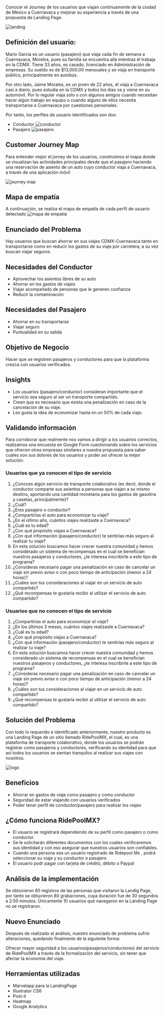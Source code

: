 Conocer el Journey de los usuarios que viajan continuamente de la ciudad de México a Cuernavaca y mejorar su experiencia a través de una propuesta de Landing Page.

![landing](https://user-images.githubusercontent.com/32878468/38594992-cb1376f2-3d0e-11e8-9f6c-dfc628eff124.jpg)

## Definición del usuario:
Mario García es un usuario (pasajero) que viaja cada fin de semana a Cuernavaca, Morelos, pues su familia se encuentra allá mientras él trabaja en la CDMX. Tiene 33 años, es casado, licenciado en Administración de empresas. Su sueldo es de $13,000.00 mensuales y se viaja en transporte público, principalmente en autobús.

Por otro lado, Jaime Morales, es un joven de 22 años, él viaja a Cuernavaca casi a diario, pues estudia en la CDMX y todos los días va y viene en su automóvil. Por lo regular viaja solo o con algunos amigos cuando necesitan hacer algún trabajo en equipo o cuando alguno de ellos necesita transportarse a Cuernavaca por cuestiones personales.

Por tanto, los perfiles de usuario identificados son dos:
- Conductor ![conductor](https://github.com/frishlin/ridepool-mx/blob/master/assets/imgs/conductor.png)
- Pasajero  ![pasajero](https://github.com/frishlin/ridepool-mx/blob/master/assets/imgs/pasajero.png)

## Customer Journey Map
Para entender mejor el jorney de los usuarios, construimos el mapa donde se visualizan las actividades principales desde que el pasajero haciendo una reservación de asiento de un auto cuyo conductor viaja a Cuernavaca, a través de una aplicación móvil

![journey map](https://github.com/frishlin/ridepool-mx/blob/master/assets/imgs/journey%20map.jpg)

## Mapa de empatía
A continuación, se realiza el mapa de empatía de cada perfil de usuario detectado
![mapa de empatía](https://github.com/frishlin/ridepool-mx/blob/master/assets/imgs/empathy-map.png)

## Enunciado del Problema
Hay usuarios que buscan ahorrar en sus viajes CDMX-Cuernavaca tanto en transportarse como en reducir los gastos de su viaje por carretera; a su vez buscan viajar seguros.

## Necesidades del Conductor
- Aprovechar los asientos libres de su auto
- Ahorrar en los gastos de viajes
- Viajar acompañado de personas que le generen confianza
- Reducir la contaminación

## Necesidades del Pasajero
- Ahorrar en su transportarse
- Viajar seguro
- Puntualidad en su salida

## Objetivo de Negocio
Hacer que se registren pasajeros y conductores para que la plataforma crezca con usuarios verificados.

## Insights
- Los usuarios (pasajero/conductor) consideran importante que el servicio sea seguro al ser un transporte compartido.
- Creen que es necesario que exista una penalización en caso de la cancelación de su viaje.
- Les gusta la idea de economizar hasta en un 50% de cada viaje.

## Validando información
Para corroborar que realmente nos vamos a dirigir a los usuarios correctos, realizamos una encuesta en Google Form cuestionando sobre los servicios que ofrecen otras empresas similares a nuestra propuesta para saber cuáles son sus dolores de los usuarios y poder así ofrecer la mejor solución:

### Usuarios que ya conocen el tipo de servicio
1. ¿Conoces algún servicio de transporte colaborativo (es decir, donde el conductor comparte sus asientos a personas que viajan a su mismo destino, aportando una cantidad monetaria para los gastos de gasolina y casetas, principalmente)?
2. ¿Cuál?
3. ¿Eres pasajero o conductor?
4. ¿Compartirías el auto para economizar tu viaje?
5. ¿En el último año, cuántos viajes realizaste a Cuernavaca?
6. ¿Cuál es tu edad?
7. ¿Con qué propósito viajas a Cuernavaca?
8. ¿Con qué información (pasajero/conductor) te sentirías más seguro al realizar tu viaje?
9. En esta solución buscamos hacer crecer nuestra comunidad y hemos considerado un sistema de recompensas en el cual se benefician nuestros pasajeros y conductores, ¿te interesa inscribirte a este tipo de programa?
10. ¿Consideras necesario pagar una penalización en caso de cancelar un viaje sin previo aviso o con poco tiempo de anticipación (menor a 24 horas)?
11. ¿Cuáles son tus consideraciones al viajar en un servicio de auto compartido?
12. ¿Qué recompensas te gustaría recibir al utilizar el servicio de auto compartido?

### Usuarios que no conocen el tipo de servicio
1. ¿Compartirías el auto para economizar el viaje?
2. ¿En los últimos 3 meses, cuántos viajes realizaste a Cuernavaca?
3. ¿Cuál es tu edad?
4. ¿Con qué propósito viajas a Cuernavaca?
5. ¿Con qué información (pasajero/conductor) te sentirías más seguro al realizar tu viaje?
6. En esta solución buscamos hacer crecer nuestra comunidad y hemos considerado un sistema de recompensas en el cual se benefician nuestros pasajeros y conductores, ¿te interesa inscribirte a este tipo de programa?
7. ¿Consideras necesario pagar una penalización en caso de cancelar un viaje sin previo aviso o con poco tiempo de anticipación (menor a 24 horas)?
8. ¿Cuáles son tus consideraciones al viajar en un servicio de auto compartido?
9. ¿Qué recompensas te gustaría recibir al utilizar el servicio de auto compartido?

## Solución del Problema
Con todo lo requerido e identificado anteriormente, nuestro producto es una Landing Page de un sitio llamado RidePoolMX, el cual, es una plataforma de transporte colaborativo, donde los usuarios se podrán registrar como pasajeros y conductores, verificando  su identidad para que así todos los usuarios se sientan tranquilos al realizar sus viajes con nosotros.

![logo](https://github.com/frishlin/ridepool-mx/blob/master/assets/imgs/logo.png)

## Beneficios
- Ahorrar en gastos de viaje como pasajero y como conductor
- Seguridad de estar viajando con usuarios verificados
- Poder tener perfil de conductor/pasajero para realizar los viajes

## ¿Cómo funciona RidePoolMX?
- El usuario se registrará dependiendo de su perfil como pasajero o como conductor.
- Se le solicitarán diferentes documentos con los cuales verificaremos sus identidad y con eso asegurar que nuestros usuarios son confiables.
- Cuando una persona sea un usuario registrado de Ridepool Mx , podrá seleccionar su viaje y su conductor o pasajero.
- El usuario podr pagar con tarjeta de crédito, débito o Paypal

## Análisis de la implementación
Se obtuvieron 80 registros de las personas que visitaron la Landig Page, por tanto se obtuvieron 80 grabaciones, cuya duración fue de 30 segundos a 2:50 minutos. Únicamente 10 usuarios que navegaron en la Landing Page no se registraron.

## Nuevo Enunciado
Después de realizado el análisis, nuestro enunciado de problema sufrió alteraciones, quedando finalmente de la siguiente forma:

Ofrecer mayor seguridad a los usuarios(pasajeros/conductores) del servicio de RidePoolMX a través de la formalización del servicio, sin tener que afectar la economía del viaje.

## Herramientas utilizadas
* Marvelapp para la LandingPage
* Illustrator CS6
* Post-it
* Heatmap
* Google Analytics
